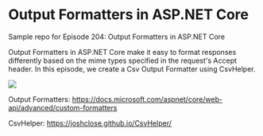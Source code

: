 # Output Formatters in ASP.NET Core 
Sample repo for Episode 204: Output Formatters in ASP.NET Core

Output Formatters in ASP.NET Core make it easy to format responses differently based on the mime types specified in the request's Accept header. In this episode, we create a Csv Output Formatter using CsvHelper.

[![](http://img.youtube.com/vi/nZBTW9SnnTw/0.jpg)](http://www.youtube.com/watch?v=nZBTW9SnnTw "")

Output Formatters: https://docs.microsoft.com/aspnet/core/web-api/advanced/custom-formatters

CsvHelper: https://joshclose.github.io/CsvHelper/
